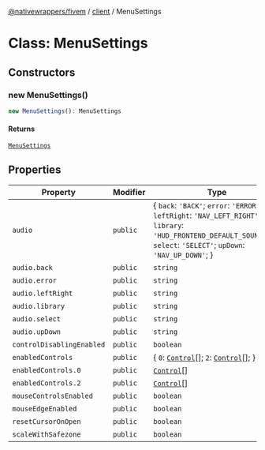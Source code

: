 [@nativewrappers/fivem](../../README.md) / [client](../README.md) / MenuSettings

# Class: MenuSettings

## Constructors

### new MenuSettings()

```ts
new MenuSettings(): MenuSettings
```

#### Returns

[`MenuSettings`](MenuSettings.md)

## Properties

| Property | Modifier | Type | Default value | Defined in |
| ------ | ------ | ------ | ------ | ------ |
| `audio` | `public` | \{ `back`: `'BACK'`; `error`: `'ERROR'`; `leftRight`: `'NAV_LEFT_RIGHT'`; `library`: `'HUD_FRONTEND_DEFAULT_SOUNDSET'`; `select`: `'SELECT'`; `upDown`: `'NAV_UP_DOWN'`; \} | `undefined` | [src/client/ui/menu/MenuSettings.ts:10](https://github.com/nativewrappers/fivem/blob/5ebb4b78605d0cb7cf468eefa811c3a586dedc74/src/client/ui/menu/MenuSettings.ts#L10) |
| `audio.back` | `public` | `string` | `'BACK'` | [src/client/ui/menu/MenuSettings.ts:15](https://github.com/nativewrappers/fivem/blob/5ebb4b78605d0cb7cf468eefa811c3a586dedc74/src/client/ui/menu/MenuSettings.ts#L15) |
| `audio.error` | `public` | `string` | `'ERROR'` | [src/client/ui/menu/MenuSettings.ts:16](https://github.com/nativewrappers/fivem/blob/5ebb4b78605d0cb7cf468eefa811c3a586dedc74/src/client/ui/menu/MenuSettings.ts#L16) |
| `audio.leftRight` | `public` | `string` | `'NAV_LEFT_RIGHT'` | [src/client/ui/menu/MenuSettings.ts:13](https://github.com/nativewrappers/fivem/blob/5ebb4b78605d0cb7cf468eefa811c3a586dedc74/src/client/ui/menu/MenuSettings.ts#L13) |
| `audio.library` | `public` | `string` | `'HUD_FRONTEND_DEFAULT_SOUNDSET'` | [src/client/ui/menu/MenuSettings.ts:11](https://github.com/nativewrappers/fivem/blob/5ebb4b78605d0cb7cf468eefa811c3a586dedc74/src/client/ui/menu/MenuSettings.ts#L11) |
| `audio.select` | `public` | `string` | `'SELECT'` | [src/client/ui/menu/MenuSettings.ts:14](https://github.com/nativewrappers/fivem/blob/5ebb4b78605d0cb7cf468eefa811c3a586dedc74/src/client/ui/menu/MenuSettings.ts#L14) |
| `audio.upDown` | `public` | `string` | `'NAV_UP_DOWN'` | [src/client/ui/menu/MenuSettings.ts:12](https://github.com/nativewrappers/fivem/blob/5ebb4b78605d0cb7cf468eefa811c3a586dedc74/src/client/ui/menu/MenuSettings.ts#L12) |
| `controlDisablingEnabled` | `public` | `boolean` | `true` | [src/client/ui/menu/MenuSettings.ts:9](https://github.com/nativewrappers/fivem/blob/5ebb4b78605d0cb7cf468eefa811c3a586dedc74/src/client/ui/menu/MenuSettings.ts#L9) |
| `enabledControls` | `public` | \{ `0`: [`Control`](../enumerations/Control.md)[]; `2`: [`Control`](../enumerations/Control.md)[]; \} | `undefined` | [src/client/ui/menu/MenuSettings.ts:18](https://github.com/nativewrappers/fivem/blob/5ebb4b78605d0cb7cf468eefa811c3a586dedc74/src/client/ui/menu/MenuSettings.ts#L18) |
| `enabledControls.0` | `public` | [`Control`](../enumerations/Control.md)[] | `undefined` | [src/client/ui/menu/MenuSettings.ts:20](https://github.com/nativewrappers/fivem/blob/5ebb4b78605d0cb7cf468eefa811c3a586dedc74/src/client/ui/menu/MenuSettings.ts#L20) |
| `enabledControls.2` | `public` | [`Control`](../enumerations/Control.md)[] | `undefined` | [src/client/ui/menu/MenuSettings.ts:19](https://github.com/nativewrappers/fivem/blob/5ebb4b78605d0cb7cf468eefa811c3a586dedc74/src/client/ui/menu/MenuSettings.ts#L19) |
| `mouseControlsEnabled` | `public` | `boolean` | `true` | [src/client/ui/menu/MenuSettings.ts:7](https://github.com/nativewrappers/fivem/blob/5ebb4b78605d0cb7cf468eefa811c3a586dedc74/src/client/ui/menu/MenuSettings.ts#L7) |
| `mouseEdgeEnabled` | `public` | `boolean` | `true` | [src/client/ui/menu/MenuSettings.ts:8](https://github.com/nativewrappers/fivem/blob/5ebb4b78605d0cb7cf468eefa811c3a586dedc74/src/client/ui/menu/MenuSettings.ts#L8) |
| `resetCursorOnOpen` | `public` | `boolean` | `true` | [src/client/ui/menu/MenuSettings.ts:6](https://github.com/nativewrappers/fivem/blob/5ebb4b78605d0cb7cf468eefa811c3a586dedc74/src/client/ui/menu/MenuSettings.ts#L6) |
| `scaleWithSafezone` | `public` | `boolean` | `true` | [src/client/ui/menu/MenuSettings.ts:5](https://github.com/nativewrappers/fivem/blob/5ebb4b78605d0cb7cf468eefa811c3a586dedc74/src/client/ui/menu/MenuSettings.ts#L5) |
